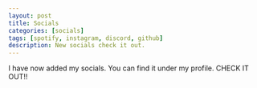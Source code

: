 ```yaml
---
layout: post
title: Socials
categories: [socials]
tags: [spotify, instagram, discord, github]
description: New socials check it out.
---
```


I have now added my socials. You can find it under my profile. CHECK IT OUT!!

<span style="font-size: 3em;">[<i class="fab fa-discord"></i>](https://discordapp.com/users/erruj09#6478) [<i class="fab fa-spotify"></i>](https://open.spotify.com/user/swzf8q2e0tuvj3a7e6qsvrmag) [<i class="fab fa-github-alt"></i>](https://github.com/erruj09)</span>
